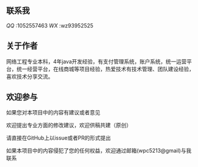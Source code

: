 ## 联系我
 *QQ* :1052557463
 *WX* :wz93952525

## 关于作者
网络工程专业本科，4年java开发经验，有支付管理系统，账户系统，统一运营平台，统一经营平台，在线商城等项目经验，热爱技术有技术管理、团队建设经验，喜欢技术分享交流。

## 欢迎参与
如果您对本项目中的内容有建议或者意见

欢迎提出专业方面的修改建议，欢迎供稿共建（原创）

请直接在GitHub上以issue或者PR的形式提出

如果本项目中的内容侵犯了您的任何权益，欢迎通过邮箱(wpc5213@gmail)与我联系
